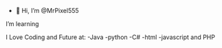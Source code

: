 - 👋 Hi, I’m @MrPixel555

I’m learning

I Love Coding and Future
at:
-Java
-python
-C#
-html 
-javascript
and PHP

